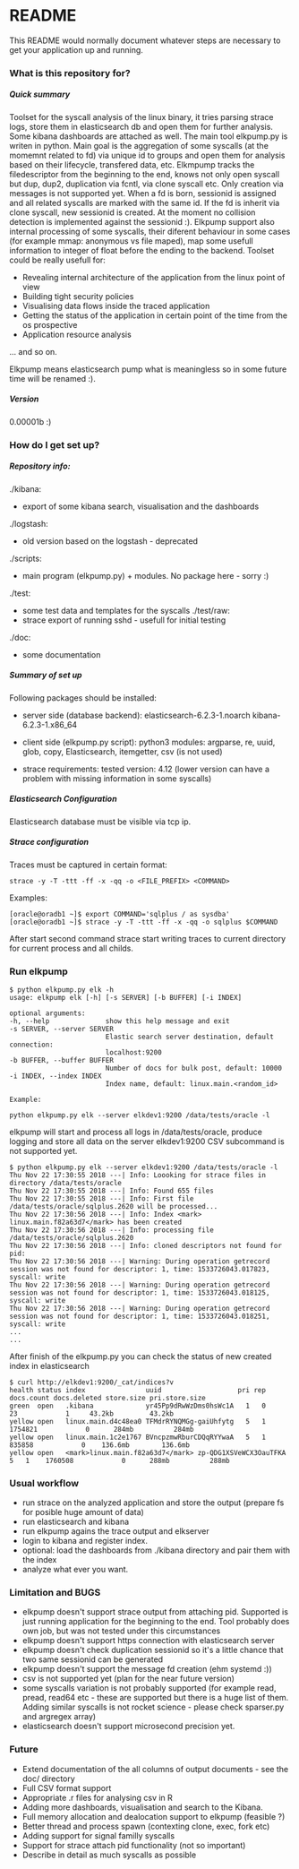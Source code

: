 # README #

This README would normally document whatever steps are necessary to get your application up and running.

### What is this repository for? ###

##### Quick summary #####

Toolset for the syscall analysis of the linux binary, it tries parsing strace logs, store them in elasticsearch db
and open them for further analysis. Some kibana dashboards are attached as well. The main tool elkpump.py is writen in
python. Main goal is the aggregation of some syscalls (at the momemnt related to fd) via unique id to groups and open them for 
analysis based on their lifecycle, transfered data, etc. Elkmpump tracks the filedescriptor from the beginning to the end, knows not 
only open syscall but dup, dup2, duplication via fcntl, via clone syscall etc. Only creation via messages is not supported
yet. When a fd is born, sessionid is assigned and all related syscalls are marked with the same id. If the fd
is inherit via clone syscall, new sessionid is created. At the moment no collision detection is implemented against the 
sessionid :). Elkpump support also internal processing of some syscalls, their diferent behaviour in some cases (for example
mmap: anonymous vs file maped), map some usefull information to integer of float before the ending to the backend. Toolset 
could be really usefull for:

 - Revealing internal architecture of the application from the linux point of view
 - Building tight security policies
 - Visualising data flows inside the traced application
 - Getting the status of the application in certain point of the time from the os prospective
 - Application resource analysis

 ... and so on.

	
Elkpump means elasticsearch pump what is meaningless so in some future time will be renamed :).


	
##### Version #####
	
0.00001b :)

	
### How do I get set up? ###


##### Repository info: #####

./kibana:
 - export of some kibana search, visualisation and the dashboards

./logstash:
 - old version based on the logstash - deprecated

./scripts:
 - main program (elkpump.py) + modules. No package here - sorry :)

./test:
 - some test data and templates for the syscalls
  ./test/raw:
 - strace export of running sshd - usefull for initial testing

./doc:
- some documentation


##### Summary of set up #####

Following packages should be installed:
 - server side (database backend):
    elasticsearch-6.2.3-1.noarch
    kibana-6.2.3-1.x86_64

 - client side (elkpump.py script):
    python3
    modules: argparse, re, uuid, glob, copy, Elasticsearch, itemgetter, csv (is not used)
	  
 - strace requirements:
    tested version: 4.12 (lower version can have a problem with missing information in some syscalls)


##### Elasticsearch Configuration #####

Elasticsearch database must be visible via tcp ip.	


##### Strace configuration #####

Traces must be captured in certain format:

    strace -y -T -ttt -ff -x -qq -o <FILE_PREFIX> <COMMAND>
	
Examples:

    [oracle@oradb1 ~]$ export COMMAND='sqlplus / as sysdba'
    [oracle@oradb1 ~]$ strace -y -T -ttt -ff -x -qq -o sqlplus $COMMAND

After start second command strace start writing traces to current directory for current process and all childs. 


### Run elkpump ###

	$ python elkpump.py elk -h
	usage: elkpump elk [-h] [-s SERVER] [-b BUFFER] [-i INDEX]

	optional arguments:
  	-h, --help            	show this help message and exit
  	-s SERVER, --server SERVER
                        	Elastic search server destination, default connection:
                        	localhost:9200
  	-b BUFFER, --buffer BUFFER
                        	Number of docs for bulk post, default: 10000
  	-i INDEX, --index INDEX
                        	Index name, default: linux.main.<random_id>

	Example:

	python elkpump.py elk --server elkdev1:9200 /data/tests/oracle -l
	
elkpump will start and process all logs in /data/tests/oracle, produce logging and store all data on the server elkdev1:9200
CSV subcommand is not supported yet.

    $ python elkpump.py elk --server elkdev1:9200 /data/tests/oracle -l
    Thu Nov 22 17:30:55 2018 ---| Info: Loooking for strace files in directory /data/tests/oracle
    Thu Nov 22 17:30:55 2018 ---| Info: Found 655 files
    Thu Nov 22 17:30:55 2018 ---| Info: First file /data/tests/oracle/sqlplus.2620 will be processed...
    Thu Nov 22 17:30:56 2018 ---| Info: Index <mark> linux.main.f82a63d7</mark> has been created
    Thu Nov 22 17:30:56 2018 ---| Info: processing file /data/tests/oracle/sqlplus.2620
    Thu Nov 22 17:30:56 2018 ---| Info: cloned descriptors not found for pid: 
    Thu Nov 22 17:30:56 2018 ---| Warning: During operation getrecord session was not found for descriptor: 1, time: 1533726043.017823, syscall: write
    Thu Nov 22 17:30:56 2018 ---| Warning: During operation getrecord session was not found for descriptor: 1, time: 1533726043.018125, syscall: write
    Thu Nov 22 17:30:56 2018 ---| Warning: During operation getrecord session was not found for descriptor: 1, time: 1533726043.018251, syscall: write
    ...
    ...

After finish of the elkpump.py you can check the status of new created index in elasticsearch

    $ curl http://elkdev1:9200/_cat/indices?v
    health status index               uuid                   pri rep docs.count docs.deleted store.size pri.store.size
    green  open   .kibana             yr45Pp9dRwWzDms0hsWc1A   1   0         23            1     43.2kb         43.2kb
    yellow open   linux.main.d4c48ea0 TFMdrRYNQMGg-gaiUhfytg   5   1    1754821            0      284mb          284mb
    yellow open   linux.main.1c2e1767 BVncpzmwRburCDQqRYYwaA   5   1     835858            0    136.6mb        136.6mb
    yellow open   <mark>linux.main.f82a63d7</mark> zp-QDG1XSVeWCX3OauTFKA   5   1    1760508            0      288mb          288mb



### Usual workflow ###

- run strace on the analyzed application and store the output (prepare fs for posible huge amount of data)
- run elasticsearch and kibana
- run elkpump agains the trace output and elkserver
- login to kibana and register index.
- optional: load the dashboards from ./kibana directory and pair them with the index
- analyze what ever you want.

### Limitation and BUGS ###
	
- elkpump doesn't support strace output from attaching pid. Supported is just running application for the beginning to the 
  end. Tool probably does own job, but was not tested under this circumstances
- elkpump doesn't support https connection with elasticsearch server
- elkpump doesn't check duplication sessionid so it's a little chance that two same sessionid can be generated
- elkpump doesn't support the message fd creation (ehm systemd :))
- csv is not supported yet (plan for the near future version)
- some syscalls variation is not probably supported (for example read, pread, read64 etc - these are supported but
  there is a huge list of them. Adding similar syscalls is not rocket science - please check sparser.py and argregex array)
- elasticsearch doesn't support microsecond precision yet.

### Future ###
	
- Extend documentation of the all columns of output documents - see the doc/ directory
- Full CSV format support
- Appropriate .r files for analysing csv in R	
- Adding more dashboards, visualisation and search to the Kibana.
- Full memory allocation and dealocation support to elkpump (feasible ?)
- Better thread and process spawn (contexting clone, exec, fork etc)
- Adding support for signal familly syscalls 
- Support for strace attach pid functionality (not so important)
- Describe in detail as much syscalls as possible
